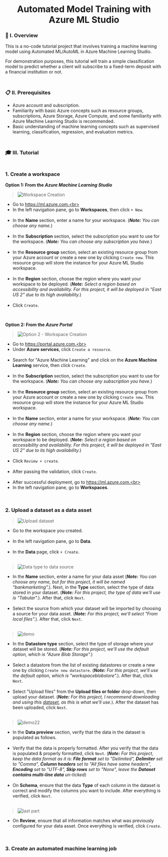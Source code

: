 <div align="center">
  <h1>Automated Model Training with Azure ML Studio</h1>
</div>

### 🧐 I. Overview

This is a no-code tutorial project that involves training a machine learning model using Automated ML/AutoML in Azure Machine Learning Studio. 

For demonstration purposes, this tutorial will train a simple classification model to predict whether a client will subscribe to a fixed-term deposit with a financial institution or not.
<br><br>
##

### 📋 II. Prerequisites

- Azure account and subscription.<br>
- Familiarity with basic Azure concepts such as resource groups, subscriptions, Azure Storage, Azure Compute, and some familiarity with Azure Machine Learning Studio is recommended.<br>
- Basic understanding of machine learning concepts such as supervised learning, classification, regression, and evaluation metrics.
<br><br>
##

### 🎓 III. Tutorial<br><br>

### 1. Create a workspace<br>

**Option 1: From the *Azure Machine Learning Studio***<br>

> ![Workspace Creation](https://github.com/m3mentomor1/Automated-Model-Training_with_Azure-ML-Studio/assets/95956735/fb3aab2d-b3b5-437d-8625-15b67ec79bba)

- Go to https://ml.azure.com.<br><br>
- In the left navigation pane, go to **Workspaces**, then click ``+ New``.<br><br>
- In the **Name** section, enter a name for your workspace. (***Note:** You can choose any name.*)<br><br>
- In the **Subscription** section, select the subscription you want to use for the workspace. (***Note:** You can choose any subscription you have.*)<br><br>
- In the **Resource group** section, select an existing resource group from your Azure account or create a new one by clicking ``Create new``. This resource group will store the instance for your Azure ML Studio workspace.<br><br>
- In the **Region** section, choose the region where you want your workspace to be deployed. (***Note:** Select a region based on accessibility and availability. For this project, it will be deployed in "East US 2" due to its high availability.*)<br><br>
- Click ``Create``.

<br>

**Option 2: From the *Azure Portal***<br>

> ![Option 2 - Workspace Creation](https://github.com/m3mentomor1/Automated-Model-Training_with_Azure-ML-Studio/assets/95956735/62327be5-aa8a-47ff-a582-b2d3a98061a6)

- Go to https://portal.azure.com.<br><br>
- Under **Azure services**, click ``Create a resource``.<br><br>
- Search for "Azure Machine Learning" and click on the **Azure Machine Learning** service, then click ``Create``.<br><br>
- In the **Subscription** section, select the subscription you want to use for the workspace. (***Note:** You can choose any subscription you have.*)<br><br>
- In the **Resource group** section, select an existing resource group from your Azure account or create a new one by clicking ``Create new``. This resource group will store the instance for your Azure ML Studio workspace.<br><br>
- In the **Name** section, enter a name for your workspace. (***Note:** You can choose any name.*)<br><br>
- In the **Region** section, choose the region where you want your workspace to be deployed. (***Note:** Select a region based on accessibility and availability. For this project, it will be deployed in "East US 2" due to its high availability.*)<br><br>
- Click ``Review + create``.<br><br>
- After passing the validation, click ``Create``.<br><br>
- After successful deployment, go to https://ml.azure.com.<br><br>
- In the left navigation pane, go to **Workspaces**.

<br>

### 2. Upload a dataset as a data asset

> ![Upload dataset](https://github.com/m3mentomor1/Automated-Model-Training_with_Azure-ML-Studio/assets/95956735/623cdba1-98f4-4573-9d5e-bdce024d6ef8)

- Go to the workspace you created.<br><br>
- In the left navigation pane, go to **Data**.<br><br>
- In the **Data** page, click ``+ Create``.<br><br>

> ![Data type to data source](https://github.com/m3mentomor1/Automated-Model-Training_with_Azure-ML-Studio/assets/95956735/916d5af2-ca40-460f-88d3-3cecf6847354)

- In the **Name** section, enter a name for your data asset (***Note:** You can choose any name, but for this project, it will be named "bankmarketing".*). Next, in the **Type** section, select the type of data stored in your dataset. (***Note:** For this project, the type of data we'll use is "Tabular".*). After that, click ``Next``.<br><br>
- Select the source from which your dataset will be imported by choosing a source for your data asset. (***Note:** For this project, we'll select "From local files".*). After that, click ``Next``.<br><br>

> ![demo](https://github.com/m3mentomor1/Automated-Model-Training_with_Azure-ML-Studio/assets/95956735/02132896-94f2-4e02-96f0-564606df2c65)

- In the **Datastore type** section, select the type of storage where your dataset will be stored. (***Note:** For this project, we'll use the default option, which is "Azure Blob Storage".*)<br><br>
- Select a datastore from the list of existing datastores or create a new one by clicking ``Create new datastore``. (***Note:** For this project, we'll use the default option, which is "workspaceblobstore".*). After that, click ``Next``.<br><br> 
- Select "Upload files" from the **Upload files or folder** drop-down, then upload your dataset. (***Note:** For this project, I recommend downloading and using this [dataset](https://github.com/m3mentomor1/Automated-Model-Training_with_Azure-ML-Studio/blob/main/dataset/bankmarketing_train.csv), as this is what we'll use.*). After the dataset has been uploaded, click ``Next``.<br><br> 

> ![demo22](https://github.com/m3mentomor1/Automated-Model-Training_with_Azure-ML-Studio/assets/95956735/c8427979-ef5b-448b-9d17-0d74dad9febc)

- In the **Data preview** section, verify that the data in the dataset is populated as follows.<br><br>
- Verify that the data is properly formatted. After you verify that the data is populated & properly formatted, click ``Next``. (***Note:** For this project, keep the data format as it is: **File format** set to "Delimited", **Delimiter** set to "Comma", **Column headers** set to "All files have same headers", **Encoding** set to "UTF-8", **Skip rows** set to "None", leave the **Dataset contains multi-line data** un-ticked*)<br><br>
- On **Schema**, ensure that the data **Type** of each column in the dataset is correct and modify the columns you want to include. After everything is verified, click ``Next``.<br><br>

> ![last part](https://github.com/m3mentomor1/Automated-Model-Training_with_Azure-ML-Studio/assets/95956735/48749489-3b6c-402c-8508-c9b65e2ae614)
 
- On **Review**, ensure that all information matches what was previously configured for your data asset. Once everything is verified, click ``Create``.

<br>

### 3. Create an automated machine learning job


 


 







